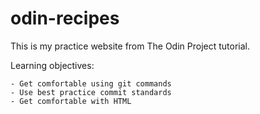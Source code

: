 # odin-recipes
This is my practice website from The Odin Project tutorial. 

Learning objectives:

    - Get comfortable using git commands
    - Use best practice commit standards
    - Get comfortable with HTML